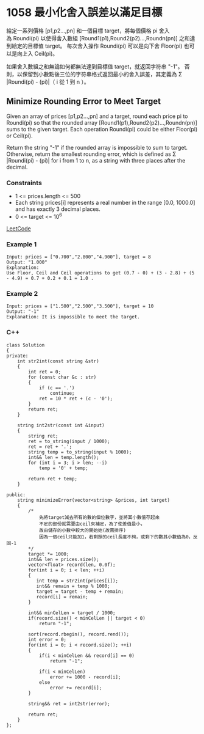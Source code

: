 # 1058 最小化舍入誤差以滿足目標

給定一系列價格 [p1,p2...,pn] 和一個目標 target，將每個價格 pi 舍入為 Roundi(pi) 以使得舍入數組 [Round1(p1),Round2(p2)...,Roundn(pn)] 之和達到給定的目標值 target。
每次舍入操作 Roundi(pi) 可以是向下舍 Floor(pi) 也可以是向上入 Ceil(pi)。

如果舍入數組之和無論如何都無法達到目標值 target，就返回字符串 "-1"。
否則，以保留到小數點後三位的字符串格式返回最小的舍入誤差，其定義為 Σ |Roundi(pi) - (pi)|（ i 從 1 到 n ）。


## Minimize Rounding Error to Meet Target

Given an array of prices [p1,p2...,pn] and a target, round each price pi to Roundi(pi) so that the rounded array [Round1(p1),Round2(p2)...,Roundn(pn)] sums to the given target. Each operation Roundi(pi) could be either Floor(pi) or Ceil(pi).

Return the string "-1" if the rounded array is impossible to sum to target. Otherwise, return the smallest rounding error, which is defined as Σ |Roundi(pi) - (pi)| for i from 1 to n, as a string with three places after the decimal.

### Constraints

* 1 <= prices.length <= 500
* Each string prices[i] represents a real number in the range [0.0, 1000.0] and has exactly 3 decimal places.
* 0 <= target <= 10<sup>6</sup>

[LeetCode](https://leetcode-cn.com/problems/minimize-rounding-error-to-meet-target/)


### Example 1

```
Input: prices = ["0.700","2.800","4.900"], target = 8
Output: "1.000"
Explanation:
Use Floor, Ceil and Ceil operations to get (0.7 - 0) + (3 - 2.8) + (5 - 4.9) = 0.7 + 0.2 + 0.1 = 1.0 .
```

### Example 2

```
Input: prices = ["1.500","2.500","3.500"], target = 10
Output: "-1"
Explanation: It is impossible to meet the target.
```

### C++ 

```
class Solution
{
private:
    int str2int(const string &str)
    {
        int ret = 0;
        for (const char &c : str)
        {
            if (c == '.')
                continue;
            ret = 10 * ret + (c - '0');
        }
        return ret;
    }

    string int2str(const int &input)
    {
        string ret;
        ret = to_string(input / 1000);
        ret = ret + '.';
        string temp = to_string(input % 1000);
        int&& len = temp.length();
        for (int i = 3; i > len; --i)
            temp = '0' + temp;

        return ret + temp;
    }

public:
    string minimizeError(vector<string> &prices, int target)
    {
        /*
            先將target減去所有的數的個位數字，並將其小數值存起來
            不足的部份就需要由ceil來補足，為了使差值最小，
            故由儲存的小數中較大的開始始(故需排序)
            因為一個ceil只能加1，若剩餘的ceil長度不夠，或剩下的數其小數值為0，反回-1
        */
        target *= 1000;
        int&& len = prices.size();
        vector<float> record(len, 0.0f);
        for(int i = 0; i < len; ++i)
        {
           int temp = str2int(prices[i]);
           int&& remain = temp % 1000;
           target = target - temp + remain;
           record[i] = remain;
        }

        int&& minCelLen = target / 1000;
        if(record.size() < minCelLen || target < 0) 
            return "-1";

        sort(record.rbegin(), record.rend());
        int error = 0;
        for(int i = 0; i < record.size(); ++i)
        {
            if(i < minCelLen && record[i] == 0)
                return "-1";
            
            if(i < minCelLen)
                error += 1000 - record[i];
            else
                error += record[i];
        }

        string&& ret = int2str(error);

        return ret;
    }
};
```
